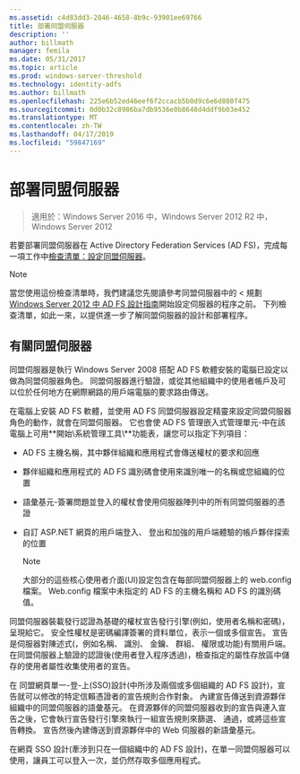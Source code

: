 ```yaml
---
ms.assetid: c4d83dd3-2846-4658-8b9c-93901ee69766
title: 部署同盟伺服器
description: ''
author: billmath
manager: femila
ms.date: 05/31/2017
ms.topic: article
ms.prod: windows-server-threshold
ms.technology: identity-adfs
ms.author: billmath
ms.openlocfilehash: 225e6b52ed46eef6f2ccacb5b0d9c6e6d880f475
ms.sourcegitcommit: 0d0b32c8986ba7db9536e0b8648d4ddf9b03e452
ms.translationtype: MT
ms.contentlocale: zh-TW
ms.lasthandoff: 04/17/2019
ms.locfileid: "59847169"
---
```

# <a name="deploying-federation-servers"></a>部署同盟伺服器

>適用於：Windows Server 2016 中，Windows Server 2012 R2 中，Windows Server 2012

若要部署同盟伺服器在 Active Directory Federation Services \(AD FS\)，完成每一項工作中[檢查清單：設定同盟伺服器](Checklist--Setting-Up-a-Federation-Server.md)。  
  
> [!NOTE]  
> 當您使用這份檢查清單時，我們建議您先閱讀參考同盟伺服器中的 < 規劃[Windows Server 2012 中 AD FS 設計指南](https://technet.microsoft.com/library/dd807036.aspx)開始設定伺服器的程序之前。 下列檢查清單，如此一來，以提供進一步了解同盟伺服器的設計和部署程序。  
  
## <a name="about-federation-servers"></a>有關同盟伺服器  
同盟伺服器是執行 Windows Server 2008 搭配 AD FS 軟體安裝的電腦已設定以做為同盟伺服器角色。 同盟伺服器進行驗證，或從其他組織中的使用者帳戶及可以位於任何地方在網際網路的用戶端電腦的要求路由傳送。  
  
在電腦上安裝 AD FS 軟體，並使用 AD FS 同盟伺服器設定精靈來設定同盟伺服器角色的動作，就會在同盟伺服器。 它也會使 AD FS 管理嵌入式管理單元\-中在該電腦上可用**開始\\系統管理工具\\**功能表，讓您可以指定下列項目：  
  
-   AD FS 主機名稱，其中夥伴組織和應用程式會傳送權杖的要求和回應  
  
-   夥伴組織和應用程式的 AD FS 識別碼會使用來識別唯一的名稱或您組織的位置  
  
-   語彙基元\-簽署問題並登入的權杖會使用伺服器陣列中的所有同盟伺服器的憑證  
  
-   自訂 ASP.NET 網頁的用戶端登入、 登出和加強的用戶端體驗的帳戶夥伴探索的位置  
  
    > [!NOTE]  
    > 大部分的這些核心使用者介面\(UI\)設定包含在每部同盟伺服器上的 web.config 檔案。 Web.config 檔案中未指定的 AD FS 的主機名稱和 AD FS 的識別碼值。  
  
同盟伺服器裝載發行認證為基礎的權杖宣告發行引擎\(例如，使用者名稱和密碼\)，呈現給它。 安全性權杖是密碼編譯簽署的資料單位，表示一個或多個宣告。 宣告是伺服器對陳述式\(，例如名稱、 識別、 金鑰、 群組、 權限或功能\)有關用戶端。 在同盟伺服器上驗證的認證後\(使用者登入程序透過\)，檢查指定的屬性存放區中儲存的使用者屬性收集使用者的宣告。  
  
在 同盟網頁單一\-登\-上\(SSO\)設計\(中所涉及兩個或多個組織的 AD FS 設計\)，宣告就可以修改的特定信賴憑證者的宣告規則合作對象。 內建宣告傳送到資源夥伴組織中的同盟伺服器的語彙基元。 在資源夥伴的同盟伺服器收到的宣告與連入宣告之後，它會執行宣告發行引擎來執行一組宣告規則來篩選、 通過，或將這些宣告轉換。 宣告然後內建傳送到資源夥伴中的 Web 伺服器的新語彙基元。  
  
在網頁 SSO 設計\(牽涉到只在一個組織中的 AD FS 設計\)，在單一同盟伺服器可以使用，讓員工可以登入一次，並仍然存取多個應用程式。  
  
